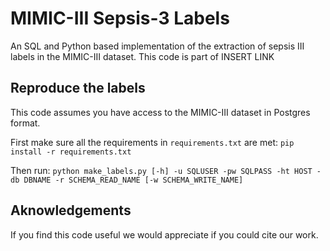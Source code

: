 # MIMIC-III Sepsis-3 Labels
An SQL and Python based implementation of the extraction of sepsis III labels in the MIMIC-III dataset.
This code is part of INSERT LINK

## Reproduce the labels
This code assumes you have access to the MIMIC-III dataset in Postgres format.

First make sure all the requirements in ```requirements.txt``` are met:
```pip install -r requirements.txt```

Then run:
`python make_labels.py [-h] -u SQLUSER -pw SQLPASS -ht HOST -db DBNAME -r
                      SCHEMA_READ_NAME [-w SCHEMA_WRITE_NAME]`
                      
## Aknowledgements
If you find this code useful we would appreciate if you could cite our work.

